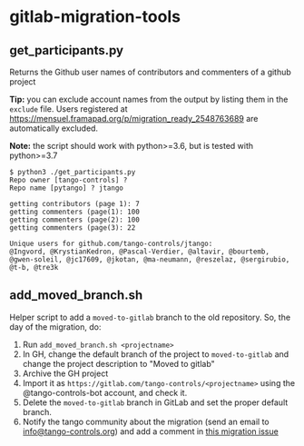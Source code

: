 # gitlab-migration-tools

## get_participants.py

Returns the Github user names of contributors and commenters of a github project

**Tip:** you can exclude account names from the output by listing them in the `exclude` file.
Users registered at https://mensuel.framapad.org/p/migration_ready_2548763689 are automatically excluded.

**Note:** the script should work with python>=3.6, but is tested with python>=3.7

```console
$ python3 ./get_participants.py
Repo owner [tango-controls] ?
Repo name [pytango] ? jtango

getting contributors (page 1): 7
getting commenters (page(1): 100
getting commenters (page(2): 100
getting commenters (page(3): 22

Unique users for github.com/tango-controls/jtango:
@Ingvord, @KrystianKedron, @Pascal-Verdier, @altavir, @bourtemb, @gwen-soleil, @jc17609, @jkotan, @ma-neumann, @reszelaz, @sergirubio, @t-b, @tre3k

```

## add_moved_branch.sh

Helper script to add a `moved-to-gitlab` branch to the old repository. So, the day of the migration, do:

1. Run `add_moved_branch.sh <projectname>`
2. In GH, change the default branch of the project to `moved-to-gitlab` and change the project description to "Moved to gitlab"
3. Archive the GH project
4. Import it as `https://gitlab.com/tango-controls/<projectname>` using the @tango-controls-bot account, and check it.
5. Delete the `moved-to-gitlab` branch in GitLab and set the proper default branch.
6. Notify the tango community about the migration (send an email to info@tango-controls.org) and add a comment in [this migration issue](https://github.com/tango-controls/TangoTickets/issues/47)
